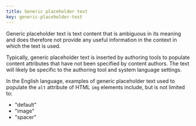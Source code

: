 ```yaml
---
title: Generic placeholder text
key: generic-placeholder-text
---
```


Generic placeholder text is text content that is ambiguous in its meaning and does therefore not provide any useful information in the context in which the text is used.

Typically, generic placeholder text is inserted by authoring tools to populate content attributes that have not been specified by content authors. The text will likely be specific to the authoring tool and system language settings. 

In the English language, examples of generic placeholder text used to populate the `alt` attribute of HTML `img` elements include, but is not limited to:

- "default"
- "image"
- "spacer"

